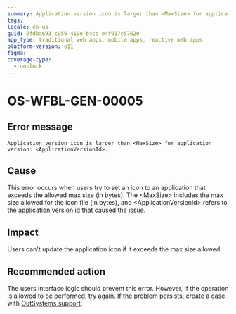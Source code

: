 ```yaml
---
summary: Application version icon is larger than <MaxSize> for application version <ApplicationVersionId>.
tags:
locale: en-us
guid: 0fdba693-c956-410e-b4ce-e4f917c57620
app_type: traditional web apps, mobile apps, reactive web apps
platform-version: o11
figma:
coverage-type:
  - unblock
---
```


# OS-WFBL-GEN-00005

## Error message

`Application version icon is larger than <MaxSize> for application version: <ApplicationVersionId>.`

## Cause

This error occurs when users try to set an icon to an application that exceeds the allowed max size (in bytes).
The &lt;MaxSize&gt; includes the max size allowed for the icon file (in bytes), and &lt;ApplicationVersionId&gt; refers to the application version id that caused the issue.

## Impact

Users can't update the application icon if it exceeds the max size allowed.

## Recommended action

The users interface logic should prevent this error. However, if the operation is allowed to be performed, try again. If the problem persists, create a case with [OutSystems support](https://success.outsystems.com/Support).
